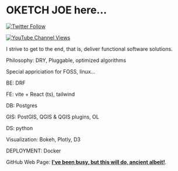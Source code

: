 # OKETCH JOE here...


[![Twitter Follow](https://img.shields.io/twitter/follow/JWokiri)](https://twitter.com/JWokiri)

[![YouTube Channel Views](https://img.shields.io/youtube/channel/views/UCt8lLDi8GSnuypg5bSlFAhw)](https://www.youtube.com/channel/UCt8lLDi8GSnuypg5bSlFAhw)



I strive to get to the end, that is, deliver functional software solutions.

Philosophy: DRY, Pluggable, optimized algorithms


Special appriciation for FOSS, linux...

BE: DRF

FE: vite + React (ts), tailwind

DB: Postgres

GIS: PostGIS, QGIS & QGIS plugins, OL

DS: python

Visualization: Bokeh, Plotly, D3

DEPLOYMENT: Docker



GitHub Web Page: [**I've been busy, but this will do, ancient albeit!**](https://wokiri.github.io/).
